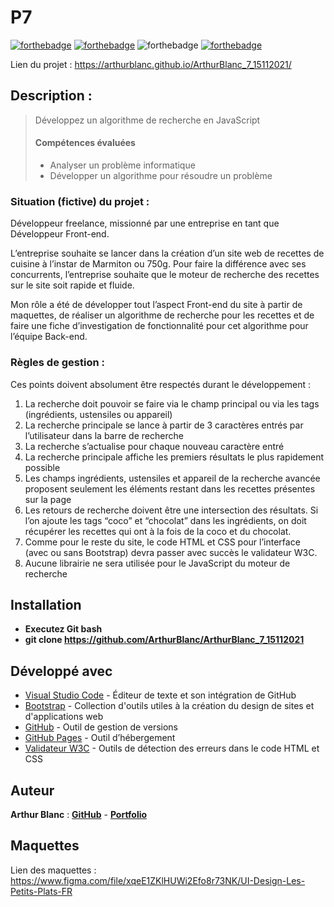 # P7

[![forthebadge](https://forthebadge.com/images/badges/validated-html5.svg)](https://validator.w3.org/nu/?showsource=yes&showoutline=yes&showimagereport=yes&doc=https%3A%2F%2Farthurblanc.github.io%2FArthurBlanc_7_15112021%2F)
[![forthebadge](https://forthebadge.com/images/badges/uses-css.svg)](https://forthebadge.com)
![forthebadge](https://forthebadge.com/images/badges/uses-js.svg)
[![forthebadge](https://forthebadge.com/images/badges/uses-git.svg)](https://github.com/ArthurBlanc)

Lien du projet : https://arthurblanc.github.io/ArthurBlanc_7_15112021/

## Description :

> Développez un algorithme de recherche en JavaScript
>
> #### Compétences évaluées
>
> -   Analyser un problème informatique
> -   Développer un algorithme pour résoudre un problème

### Situation (fictive) du projet :

Développeur freelance, missionné par une entreprise en tant que Développeur Front-end.

L’entreprise souhaite se lancer dans la création d’un site web de recettes de cuisine à l’instar de Marmiton ou 750g. Pour faire la différence avec ses concurrents, l’entreprise souhaite que le moteur de recherche des recettes sur le site soit rapide et fluide.

Mon rôle a été de développer tout l’aspect Front-end du site à partir de maquettes, de réaliser un algorithme de recherche pour les recettes et de faire une fiche d’investigation de fonctionnalité pour cet algorithme pour l’équipe Back-end.

### Règles de gestion :

Ces points doivent absolument être respectés durant le développement :
1. La recherche doit pouvoir se faire via le champ principal ou via les tags (ingrédients, ustensiles ou appareil)
2. La recherche principale se lance à partir de 3 caractères entrés par l’utilisateur dans la barre de recherche
3. La recherche s’actualise pour chaque nouveau caractère entré
4. La recherche principale affiche les premiers résultats le plus rapidement possible
5. Les champs ingrédients, ustensiles et appareil de la recherche avancée proposent seulement les éléments restant dans les recettes présentes sur la page
6. Les retours de recherche doivent être une intersection des résultats. Si l’on ajoute les tags “coco” et “chocolat” dans les ingrédients, on doit récupérer les recettes qui ont à la fois de la coco et du chocolat.
7. Comme pour le reste du site, le code HTML et CSS pour l’interface (avec ou sans Bootstrap) devra passer avec succès le validateur W3C.
8. Aucune librairie ne sera utilisée pour le JavaScript du moteur de recherche

## Installation

-   **Executez Git bash**
-   **git clone https://github.com/ArthurBlanc/ArthurBlanc_7_15112021**

## Développé avec

-   [Visual Studio Code](https://code.visualstudio.com/) - Éditeur de texte et son intégration de GitHub
-   [Bootstrap](https://getbootstrap.com/) - Collection d'outils utiles à la création du design de sites et d'applications web
-   [GitHub](https://github.com/) - Outil de gestion de versions
-   [GitHub Pages](https://pages.github.com/) - Outil d’hébergement
-   [Validateur W3C](https://validator.w3.org/) - Outils de détection des erreurs dans le code HTML et CSS

## Auteur

**Arthur Blanc** : [**GitHub**](https://github.com/ArthurBlanc/) - [**Portfolio**](https://abcoding.fr/)

## Maquettes

Lien des maquettes : https://www.figma.com/file/xqeE1ZKlHUWi2Efo8r73NK/UI-Design-Les-Petits-Plats-FR
